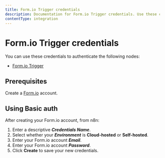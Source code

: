```yaml
---
title: Form.io Trigger credentials
description: Documentation for Form.io Trigger credentials. Use these credentials to authenticate Form.io Trigger in n8n, a workflow automation platform.
contentType: integration
---
```


# Form.io Trigger credentials

You can use these credentials to authenticate the following nodes:

- [Form.io Trigger](/integrations/builtin/trigger-nodes/n8n-nodes-base.formiotrigger/)

## Prerequisites

Create a [Form.io](https://www.form.io/) account.

## Using Basic auth

After creating your Form.io account, from n8n:

1. Enter a descriptive ***Credentials Name***.
2. Select whether your ***Environment*** is **Cloud-hosted** or **Self-hosted**.
3. Enter your Form.io account ***Email***.
4. Enter your Form.io account ***Password***.
5. Click **Create** to save your new credentials.


